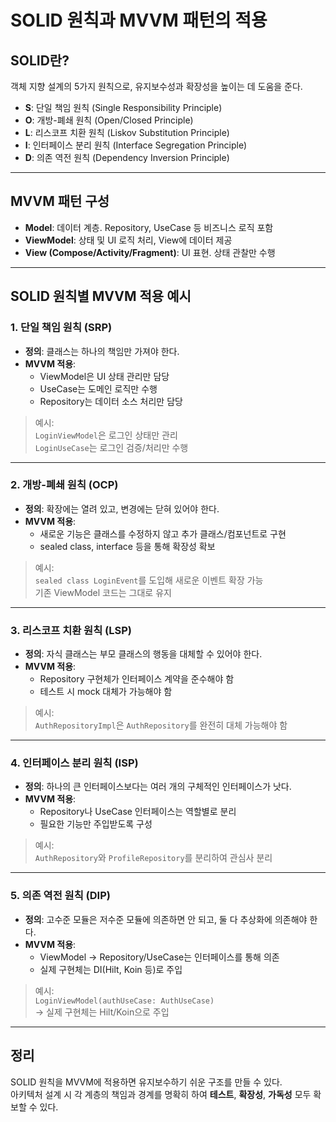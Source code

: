 # SOLID 원칙과 MVVM 패턴의 적용

## SOLID란?

객체 지향 설계의 5가지 원칙으로, 유지보수성과 확장성을 높이는 데 도움을 준다.

- **S**: 단일 책임 원칙 (Single Responsibility Principle)
- **O**: 개방-폐쇄 원칙 (Open/Closed Principle)
- **L**: 리스코프 치환 원칙 (Liskov Substitution Principle)
- **I**: 인터페이스 분리 원칙 (Interface Segregation Principle)
- **D**: 의존 역전 원칙 (Dependency Inversion Principle)

---

## MVVM 패턴 구성

- **Model**: 데이터 계층. Repository, UseCase 등 비즈니스 로직 포함
- **ViewModel**: 상태 및 UI 로직 처리, View에 데이터 제공
- **View (Compose/Activity/Fragment)**: UI 표현. 상태 관찰만 수행

---

## SOLID 원칙별 MVVM 적용 예시

### 1. 단일 책임 원칙 (SRP)
- **정의**: 클래스는 하나의 책임만 가져야 한다.
- **MVVM 적용**:
  - ViewModel은 UI 상태 관리만 담당
  - UseCase는 도메인 로직만 수행
  - Repository는 데이터 소스 처리만 담당

> 예시:  
> `LoginViewModel`은 로그인 상태만 관리  
> `LoginUseCase`는 로그인 검증/처리만 수행  

---

### 2. 개방-폐쇄 원칙 (OCP)
- **정의**: 확장에는 열려 있고, 변경에는 닫혀 있어야 한다.
- **MVVM 적용**:
  - 새로운 기능은 클래스를 수정하지 않고 추가 클래스/컴포넌트로 구현
  - sealed class, interface 등을 통해 확장성 확보

> 예시:  
> `sealed class LoginEvent`를 도입해 새로운 이벤트 확장 가능  
> 기존 ViewModel 코드는 그대로 유지

---

### 3. 리스코프 치환 원칙 (LSP)
- **정의**: 자식 클래스는 부모 클래스의 행동을 대체할 수 있어야 한다.
- **MVVM 적용**:
  - Repository 구현체가 인터페이스 계약을 준수해야 함
  - 테스트 시 mock 대체가 가능해야 함

> 예시:  
> `AuthRepositoryImpl`은 `AuthRepository`를 완전히 대체 가능해야 함

---

### 4. 인터페이스 분리 원칙 (ISP)
- **정의**: 하나의 큰 인터페이스보다는 여러 개의 구체적인 인터페이스가 낫다.
- **MVVM 적용**:
  - Repository나 UseCase 인터페이스는 역할별로 분리
  - 필요한 기능만 주입받도록 구성

> 예시:  
> `AuthRepository`와 `ProfileRepository`를 분리하여 관심사 분리

---

### 5. 의존 역전 원칙 (DIP)
- **정의**: 고수준 모듈은 저수준 모듈에 의존하면 안 되고, 둘 다 추상화에 의존해야 한다.
- **MVVM 적용**:
  - ViewModel → Repository/UseCase는 인터페이스를 통해 의존
  - 실제 구현체는 DI(Hilt, Koin 등)로 주입

> 예시:  
> `LoginViewModel(authUseCase: AuthUseCase)`  
> → 실제 구현체는 Hilt/Koin으로 주입

---

## 정리

SOLID 원칙을 MVVM에 적용하면 유지보수하기 쉬운 구조를 만들 수 있다.  
아키텍처 설계 시 각 계층의 책임과 경계를 명확히 하여 **테스트**, **확장성**, **가독성** 모두 확보할 수 있다.
